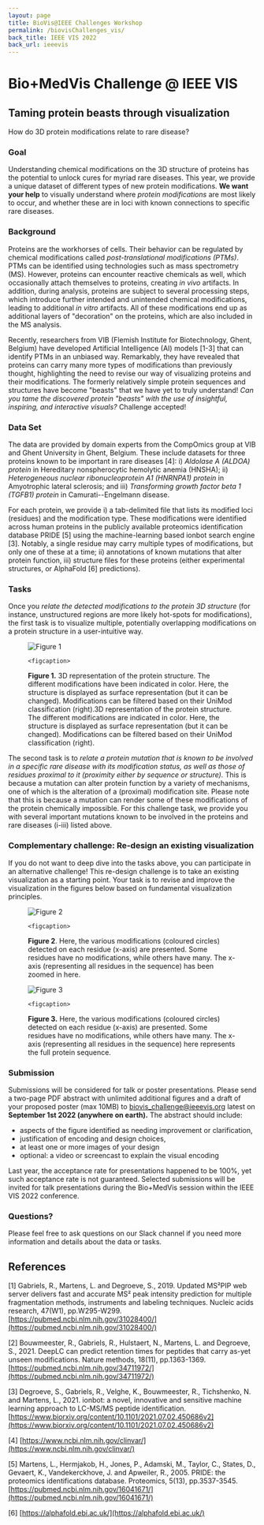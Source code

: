 ```yaml
---
layout: page
title: BioVis@IEEE Challenges Workshop
permalink: /biovisChallenges_vis/
back_title: IEEE VIS 2022
back_url: ieeevis
---
```


# Bio+MedVis Challenge @ IEEE VIS

## Taming protein beasts through visualization

How do 3D protein modifications relate to rare disease?
### Goal

Understanding chemical modifications on the 3D structure of proteins has
the potential to unlock cures for myriad rare diseases. This year, we
provide a unique dataset of different types of new protein
modifications. **We want your help** to visually understand where
*protein modifications* are most likely to occur, and whether these are
in loci with known connections to specific rare diseases.

### Background

Proteins are the workhorses of cells. Their behavior can be regulated by
chemical modifications called *post-translational modifications (PTMs)*.
PTMs can be identified using technologies such as mass spectrometry
(MS). However, proteins can encounter reactive chemicals as well, which
occasionally attach themselves to proteins, creating *in vivo*
artifacts. In addition, during analysis, proteins are subject to several
processing steps, which introduce further intended and unintended
chemical modifications, leading to additional *in vitro* artifacts. All
of these modifications end up as additional layers of "decoration" on
the proteins, which are also included in the MS analysis.

Recently, researchers from VIB (Flemish Institute for Biotechnology,
Ghent, Belgium) have developed Artificial Intelligence (AI) models
\[1-3\] that can identify PTMs in an unbiased way. Remarkably, they have
revealed that proteins can carry many more types of modifications than
previously thought, highlighting the need to revise our way of
visualizing proteins and their modifications. The formerly relatively
simple protein sequences and structures have become "beasts" that we
have yet to truly understand! *Can you tame the discovered protein
"beasts" with the use of insightful, inspiring, and interactive
visuals?* Challenge accepted!

### Data Set

The data are provided by domain experts from the CompOmics group at VIB
and Ghent University in Ghent, Belgium. These include datasets for three
proteins known to be important in rare diseases \[4\]: i) *Aldolase A
(ALDOA) protein* in Hereditary nonspherocytic hemolytic anemia (HNSHA);
ii) *Heterogeneous nuclear ribonucleoprotein A1 (HNRNPA1)* *protein* in
Amyotrophic lateral sclerosis; and iii) *Transforming growth factor beta
1 (TGFB1)* *protein* in Camurati--Engelmann disease.

For each protein, we provide i) a tab-delimited file that lists its
modified loci (residues) and the modification type. These modifications
were identified across human proteins in the publicly available
proteomics identification database PRIDE \[5\] using the
machine-learning based ionbot search engine \[3\]. Notably, a single
residue may carry multiple types of modifications, but only one of these
at a time; ii) annotations of known mutations that alter protein
function, iii) structure files for these proteins (either experimental
structures, or AlphaFold \[6\] predictions).

### Tasks

Once you *relate the detected modifications to the protein 3D structure*
(for instance, unstructured regions are more likely hot-spots for
modifications), the first task is to visualize multiple, potentially
overlapping modifications on a protein structure in a user-intuitive
way.

<figure>
    <img src="../images/biovis-challenge/fig1.png" alt="Figure 1">

    <figcaption>
<strong>Figure 1.</strong> 3D representation of the protein structure. The different
modifications have been indicated in color. Here, the structure is
displayed as surface representation (but it can be changed).
Modifications can be filtered based on their UniMod classification
(right).3D representation of the protein structure. The different
modifications are indicated in color. Here, the structure is displayed
as surface representation (but it can be changed). Modifications can be
filtered based on their UniMod classification (right).
    </figcaption>
</figure>

The second task is to *relate a protein mutation that is known to be
involved in a specific rare disease with its modification status, as
well as those of residues proximal to it (proximity either by sequence
or structure).* This is because a mutation can alter protein function by
a variety of mechanisms, one of which is the alteration of a (proximal)
modification site. Please note that this is because a mutation can
render some of these modifications of the protein chemically impossible.
For this challenge task, we provide you with several important mutations
known to be involved in the proteins and rare diseases (i-iii) listed
above.

### Complementary challenge: Re-design an existing visualization

If you do not want to deep dive into the tasks above, you can
participate in an alternative challenge! This re-design challenge is to
take an existing visualization as a starting point. Your task is to
revise and improve the visualization in the figures below based on
fundamental visualization principles.

<figure>
    <img src="../images/biovis-challenge/fig2.png" alt="Figure 2">

    <figcaption>
<strong>Figure 2</strong>. Here, the various modifications (coloured circles)
detected on each residue (x-axis) are presented. Some residues have no
modifications, while others have many. The x-axis (representing all
residues in the sequence) has been zoomed in here.
    </figcaption>
</figure>


<figure>
    <img src="../images/biovis-challenge/fig3.png" alt="Figure 3">

    <figcaption>
<strong>Figure 3.</strong> Here, the various modifications (coloured circles)
detected on each residue (x-axis) are presented. Some residues have no
modifications, while others have many. The x-axis (representing all
residues in the sequence) here represents the full protein sequence.
    </figcaption>
</figure>

### Submission

Submissions will be considered for talk or poster presentations. Please
send a two-page PDF abstract with unlimited additional figures and a
draft of your proposed poster (max 10MB) to biovis_challenge@ieeevis.org
latest on **September 1st 2022 (anywhere on earth).** The abstract
should include:

- aspects of the figure identified as needing improvement or clarification,
- justification of encoding and design choices,
- at least one or more images of your design
- optional: a video or screencast to explain the visual encoding

Last year, the acceptance rate for presentations happened to be 100%,
yet such acceptance rate is not guaranteed. Selected submissions will be
invited for talk presentations during the Bio+MedVis session within the
IEEE VIS 2022 conference.

### Questions?

Please feel free to ask questions on our Slack channel if you need more
information and details about the data or tasks.

## References

\[1\] Gabriels, R., Martens, L. and Degroeve, S., 2019. Updated MS²PIP
web server delivers fast and accurate MS² peak intensity prediction for
multiple fragmentation methods, instruments and labeling techniques.
Nucleic acids research, 47(W1), pp.W295-W299.
[https://pubmed.ncbi.nlm.nih.gov/31028400/](https://pubmed.ncbi.nlm.nih.gov/31028400/)

\[2\] Bouwmeester, R., Gabriels, R., Hulstaert, N., Martens, L. and
Degroeve, S., 2021. DeepLC can predict retention times for peptides that
carry as-yet unseen modifications. Nature methods, 18(11), pp.1363-1369.
[https://pubmed.ncbi.nlm.nih.gov/34711972/](https://pubmed.ncbi.nlm.nih.gov/34711972/)

\[3\] Degroeve, S., Gabriels, R., Velghe, K., Bouwmeester, R.,
Tichshenko, N. and Martens, L., 2021. ionbot: a novel, innovative and
sensitive machine learning approach to LC-MS/MS peptide identification.
[https://www.biorxiv.org/content/10.1101/2021.07.02.450686v2](https://www.biorxiv.org/content/10.1101/2021.07.02.450686v2)

\[4\]
[https://www.ncbi.nlm.nih.gov/clinvar/](https://www.ncbi.nlm.nih.gov/clinvar/)

\[5\] Martens, L., Hermjakob, H., Jones, P., Adamski, M., Taylor, C.,
States, D., Gevaert, K., Vandekerckhove, J. and Apweiler, R., 2005.
PRIDE: the proteomics identifications database. Proteomics, 5(13),
pp.3537-3545.
[https://pubmed.ncbi.nlm.nih.gov/16041671/](https://pubmed.ncbi.nlm.nih.gov/16041671/)

\[6\]
[https://alphafold.ebi.ac.uk/](https://alphafold.ebi.ac.uk/)
